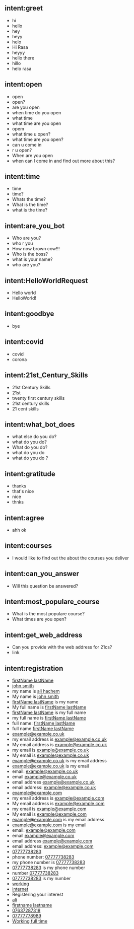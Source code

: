 ## intent:greet
- hi
- hello
- hey
- heyy
- helo
- Hi Rasa
- heyyy
- hello there
- hillo
- helo rasa

## intent:open
- open
- open?
- are you open
- when time do you open
- what time
- what time are you open
- opem
- what time u open?
- what time are you open?
- can u come in
- r u open?
- When are you open
- when can I come in and find out more about this?

## intent:time
- time
- time?
- Whats the time?
- What is the time?
- what is the time?

## intent:are_you_bot
- Who are you?
- who r you
- How now brown cow!!!
- Who is the boss?
- what is your name?
- who are you?

## intent:HelloWorldRequest
- Hello world
- HelloWorld!

## intent:goodbye
- bye

## intent:covid
- covid
- corona

## intent:21st_Century_Skills
- 21st Century Skills
- 21st
- twenty first century skills
- 21st century skills
- 21 cent skills

## intent:what_bot_does
- what else do you do?
- what do you do?
- What do you do?
- what do you do
- what do you do ?

## intent:gratitude
- thanks
- that's nice
- nice
- thnks

## intent:agree
- ahh ok

## intent:courses
- I would like to find out the about the courses you deliver

## intent:can_you_answer
- Will this question be answered?

## intent:most_populare_course
- What is the most populare course?
- What times are you open?

## intent:get_web_address
- Can you provide with the web address for 21cs?
- link

## intent:registration
- [firstName lastName](full_name)
- [john smith](full_name)
- my name is [ali hachem](full_name)
- My name is [john smith](full_name)
- [firstName lastName](full_name) is my name
- My full name is [firstName lastName](full_name)
- [firstName lastName](full_name) is my full name
- my full name is [firstName lastName](full_name)
- full name: [firstName lastName](full_name)
- full name [firstName lastName](full_name)
- [example@example.co.uk](email_address)
- my email address is [example@example.co.uk](email_address)
- My email address is [example@example.co.uk](email_address)
- my email is [example@example.co.uk](email_address)
- My email is [example@example.co.uk](email_address)
- [example@example.co.uk](email_address) is my email address
- [example@example.co.uk](email_address) is my email
- email: [example@example.co.uk](email_address)
- email [example@example.co.uk](email_address)
- email address [example@example.co.uk](email_address)
- email address: [example@example.co.uk](email_address)
- [example@example.com](email_address)
- my email address is [example@example.com](email_address)
- My email address is [example@example.com](email_address)
- my email is [example@example.com](email_address)
- My email is [example@example.com](email_address)
- [example@example.com](email_address) is my email address
- [example@example.com](email_address) is my email
- email: [example@example.com](email_address)
- email [example@example.com](email_address)
- email address [example@example.com](email_address)
- email address: [example@example.com](email_address)
- [07777738283](phone_number)
- phone number: [07777738283](phone_number)
- my phone number is [07777738283](phone_number)
- [07777738283](phone_number) is my phone number
- number [07777738283](phone_number)
- [07777738283](phone_number) is my number
- [working](status)
- [internet](find_out)
- Registering your interest
- [ali](full_name)
- [firstname lastname](full_name)
- [07637287318](phone_number)
- [07777778989](phone_number)
- [Working full time](status)
